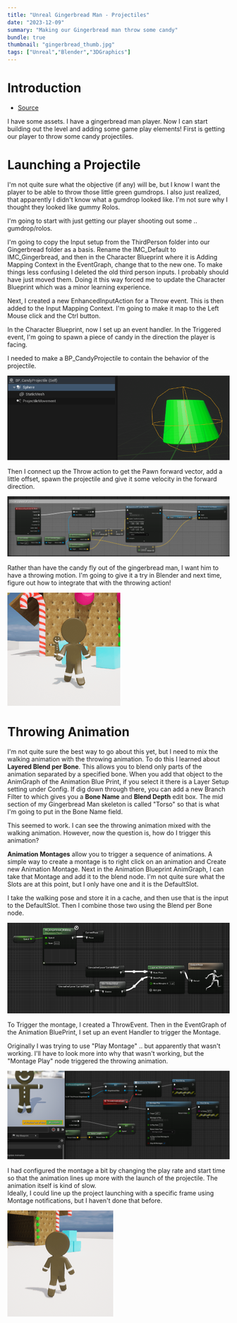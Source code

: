```yaml
---
title: "Unreal Gingerbread Man - Projectiles"
date: "2023-12-09"
summary: "Making our Gingerbread man throw some candy"
bundle: true
thumbnail: "gingerbread_thumb.jpg"
tags: ["Unreal","Blender","3DGraphics"]
---
```

# Introduction
- [Source](https://github.com/Corey255A1/Unreal-GingerbreadMan/)  

I have some assets. I have a gingerbread man player. Now I can start building out the level and adding some game play elements! First is getting our player to throw some candy projectiles.

# Launching a Projectile
I'm not quite sure what the objective (if any) will be, but I know I want the player to be able to throw those little green gumdrops. I also just realized, that apparently I didn't know what a gumdrop looked like. I'm not sure why I thought they looked like gummy Rolos.

I'm going to start with just getting our player shooting out some .. gumdrop/rolos.

I'm going to copy the Input setup from the ThirdPerson folder into our Gingerbread folder as a basis. Rename the IMC_Default to IMC_Gingerbread, and then in the Character Blueprint where it is Adding Mapping Context in the EventGraph, change that to the new one. To make things less confusing I deleted the old third person inputs. I probably should have just moved them. Doing it this way forced me to update the Character Blueprint which was a minor learning experience.

Next, I created a new EnhancedInputAction for a Throw event. This is then added to the Input Mapping Context. I'm going to make it map to the Left Mouse click and the Ctrl button.

In the Character Blueprint, now I set up an event handler. In the Triggered event, I'm going to spawn a piece of candy in the direction the player is facing.

I needed to make a BP_CandyProjectile to contain the behavior of the projectile.

![Candy Projectile](candy_projectile.png)

Then I connect up the Throw action to get the Pawn forward vector, add a little offset, spawn the projectile and give it some velocity in the forward direction.

![Throw Candy](throw_candy.png)

Rather than have the candy fly out of the gingerbread man, I want him to have a throwing motion. I'm going to give it a try in Blender and next time, figure out how to integrate that with the throwing action!

![Gameplay](gameplay.gif)


# Throwing Animation
I'm not quite sure the best way to go about this yet, but I need to mix the walking animation with the throwing animation. To do this I learned about **Layered Blend per Bone**. This allows you to blend only parts of the animation separated by a specified bone.
When you add that object to the AnimGraph of the Animation Blue Print, if you select it there is a Layer Setup setting under Config. If dig down through there, you can add a new Branch Filter to which gives you a **Bone Name** and **Blend Depth** edit box.
The mid section of my Gingerbread Man skeleton is called "Torso" so that is what I'm going to put in the Bone Name field.

This seemed to work. I can see the throwing animation mixed with the walking animation. However, now the question is, how do I trigger this animation?

**Animation Montages** allow you to trigger a sequence of animations. A simple way to create a montage is to right click on an animation and Create new Animation Montage.
Next in the Animation Blueprint AnimGraph, I can take that Montage and add it to the blend node. I'm not quite sure what the Slots are at this point, but I only have one and it is the DefaultSlot.

I take the walking pose and store it in a cache, and then use that is the input to the DefaultSlot. Then I combine those two using the Blend per Bone node.

![Animation Blend](blend_montage.png)

To Trigger the montage, I created a ThrowEvent. Then in the EventGraph of the Animation BluePrint, I set up an event Handler to trigger the Montage.

Originally I was trying to use "Play Montage" .. but apparently that wasn't working. I'll have to look more into why that wasn't working, but the "Montage Play" node triggered the throwing animation.

![Montage Trigger](montage_trigger.png)

I had configured the montage a bit by changing the play rate and start time so that the animation lines up more with the launch of the projectile. The animation itself is kind of slow.  
Ideally, I could line up the project launching with a specific frame using Montage notifications, but I haven't done that before.

![Throwing](throwing.gif)
